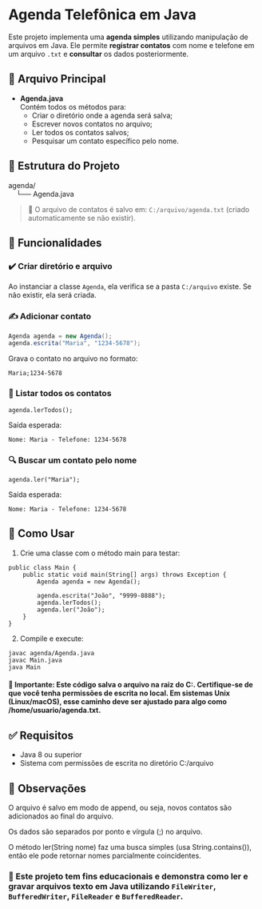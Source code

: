 # Agenda Telefônica em Java

Este projeto implementa uma **agenda simples** utilizando manipulação de arquivos em Java. Ele permite **registrar contatos** com nome e telefone em um arquivo `.txt` e **consultar** os dados posteriormente.

## 📄 Arquivo Principal

- **Agenda.java**  
  Contém todos os métodos para:
  - Criar o diretório onde a agenda será salva;
  - Escrever novos contatos no arquivo;
  - Ler todos os contatos salvos;
  - Pesquisar um contato específico pelo nome.

## 📁 Estrutura do Projeto

agenda/  
&nbsp; &nbsp; └── Agenda.java


> 📂 O arquivo de contatos é salvo em: `C:/arquivo/agenda.txt` (criado automaticamente se não existir).

## 🔧 Funcionalidades

### ✔️ Criar diretório e arquivo
Ao instanciar a classe `Agenda`, ela verifica se a pasta `C:/arquivo` existe. Se não existir, ela será criada.

### ✍️ Adicionar contato

```java
Agenda agenda = new Agenda();
agenda.escrita("Maria", "1234-5678");
```
Grava o contato no arquivo no formato:
```
Maria;1234-5678
```
### 📖 Listar todos os contatos  
```
agenda.lerTodos();
```

Saída esperada:
```
Nome: Maria - Telefone: 1234-5678
```
### 🔍 Buscar um contato pelo nome
```
agenda.ler("Maria");
```
Saída esperada:
```
Nome: Maria - Telefone: 1234-5678
```
## 🚀 Como Usar

1. Crie uma classe com o método main para testar:
```
public class Main {
    public static void main(String[] args) throws Exception {
        Agenda agenda = new Agenda();

        agenda.escrita("João", "9999-8888");
        agenda.lerTodos();
        agenda.ler("João");
    }
}
```

2. Compile e execute:
```
javac agenda/Agenda.java
javac Main.java
java Main
```

#### 📌 Importante: Este código salva o arquivo na raiz do C:. Certifique-se de que você tenha permissões de escrita no local. Em sistemas Unix (Linux/macOS), esse caminho deve ser ajustado para algo como /home/usuario/agenda.txt.

## ✅ Requisitos

- Java 8 ou superior
- Sistema com permissões de escrita no diretório C:/arquivo

## 🧠 Observações

O arquivo é salvo em modo de append, ou seja, novos contatos são adicionados ao final do arquivo.

Os dados são separados por ponto e vírgula (;) no arquivo.

O método ler(String nome) faz uma busca simples (usa String.contains()), então ele pode retornar nomes parcialmente coincidentes.

### 📘 Este projeto tem fins educacionais e demonstra como ler e gravar arquivos texto em Java utilizando `FileWriter`, `BufferedWriter`, `FileReader` e `BufferedReader`.